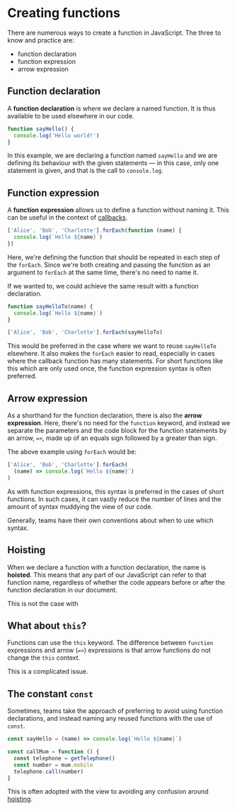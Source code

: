 # Creating functions

There are numerous ways to create a function in JavaScript.
The three to know and practice are:

- function declaration
- function expression
- arrow expression

## Function declaration

A **function declaration** is where we declare a named function. It is thus available to be used elsewhere in our code.

```js
function sayHello() {
  console.log('Hello world!')
}
```

In this example, we are declaring a function named `sayHello` and we are defining its behaviour with the given statements — in this case, only one statement is given, and that is the call to `console.log`.

## Function expression

A **function expression** allows us to define a function without naming it.
This can be useful in the context of [callbacks](./callbacks.md).

```js
['Alice', 'Bob', 'Charlotte'].forEach(function (name) {
  console.log(`Hello ${name}`)
})
```

Here, we're defining the function that should be repeated in each step of the `forEach`. Since we're both creating and passing the function as an argument to `forEach` at the same time, there's no need to name it.

If we wanted to, we could achieve the same result with a function declaration.

```js
function sayHelloTo(name) {
  console.log(`Hello ${name}`)
}

['Alice', 'Bob', 'Charlotte'].forEach(sayHelloTo)
```

This would be preferred in the case where we want to reuse `sayHelloTo` elsewhere.
It also makes the `forEach` easier to read, especially in cases where the callback function has many statements.
For short functions like this which are only used once, the function expression syntax is often preferred.

## Arrow expression

As a shorthand for the function declaration, there is also the **arrow expression**. Here, there's no need for the `function` keyword, and instead we separate the parameters and the code block for the function statements by an arrow, `=>`, made up of an equals sign followed by a greater than sign.

The above example using `forEach` would be:

```js
['Alice', 'Bob', 'Charlotte'].forEach(
  (name) => console.log(`Hello ${name}`)
)
```

As with function expressions, this syntax is preferred in the cases of short functions. In such cases, it can vastly reduce the number of lines and the amount of syntax muddying the view of our code.

Generally, teams have their own conventions about when to use which syntax.

## Hoisting

When we declare a function with a function declaration, the name is **hoisted**. This means that any part of our JavaScript can refer to that function name, regardless of whether the code appears before or after the function declaration in our document.

This is not the case with 

## What about `this`?

Functions can use the `this` keyword.
The difference between `function` expressions and arrow (`=>`) expressions is that arrow functions do not change the `this` context.

This is a complicated issue.

## The constant `const`

Sometimes, teams take the approach of preferring to avoid using function declarations, and instead naming any reused functions with the use of `const`.

```js
const sayHello = (name) => console.log(`Hello ${name}`)

const callMum = function () {
  const telephone = getTelephone()
  const number = mum.mobile
  telephone.call(number)
}
```

This is often adopted with the view to avoiding any confusion around [hoisting](#hoisting).